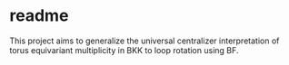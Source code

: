 # readme

This project aims to generalize the universal centralizer interpretation of torus equivariant multiplicity in BKK to loop rotation using BF.